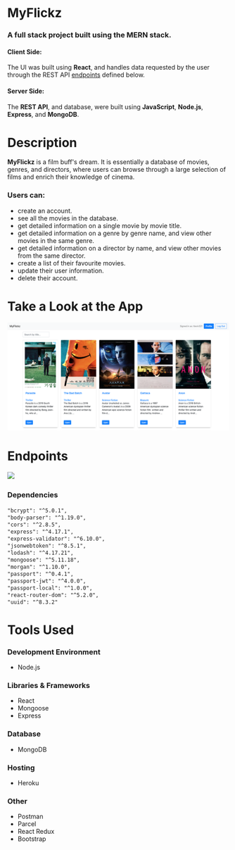# MyFlickz 

### A full stack project built using the **MERN** stack.


#### Client Side:
The UI was built using **React**, and handles data requested by the user through the REST API [endpoints](https://github.com/kevmhughes/MyFlickz/blob/main/README.md#endpoints) defined below.

#### Server Side:
The **REST API**, and database, were built using **JavaScript**, **Node.js**, **Express**, and **MongoDB**.

# Description
**MyFlickz** is a film buff's dream. It is essentially a database of movies, genres, and directors, where users can browse through a large selection of films and enrich their knowledge of cinema. 

### Users can:

* create an account.
* see all the movies in the database.
* get detailed information on a single movie by movie title.
* get detailed information on a genre by genre name, and view other movies in the same genre.
* get detailed information on a director by name, and view other movies from the same director.
* create a list of their favourite movies.
* update their user information.
* delete their account.

# Take a Look at the App
<kbd>
<img src="images-readme/img1.png"/>
</kbd>


# Endpoints

<img src="https://github.com/kevmhughes/MyFlickz/files/6300244/MyFlickz.pdf"/>

### Dependencies
    "bcrypt": "^5.0.1",
    "body-parser": "^1.19.0",
    "cors": "^2.8.5",
    "express": "^4.17.1",
    "express-validator": "^6.10.0",
    "jsonwebtoken": "^8.5.1",
    "lodash": "^4.17.21",
    "mongoose": "^5.11.18",
    "morgan": "^1.10.0",
    "passport": "^0.4.1",
    "passport-jwt": "^4.0.0",
    "passport-local": "^1.0.0",
    "react-router-dom": "^5.2.0",
    "uuid": "^8.3.2"

# Tools Used

### Development Environment
* Node.js

### Libraries & Frameworks
* React 
* Mongoose
* Express 

### Database
* MongoDB

### Hosting
* Heroku

### Other
* Postman
* Parcel 
* React Redux
* Bootstrap

